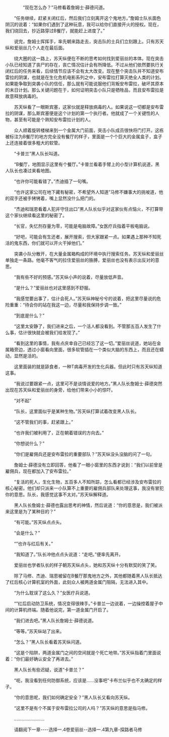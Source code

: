 <div class="read-content j_readContent" id="">
                <p>　　　　“现在怎么办？”马修看着詹姆士·薛德问道。<p>　　“任务继续，赶紧关闭红后，然后我们立刻离开这个鬼地方。”詹姆士队长面色阴沉的说着：“如果你们遇到了这种玩意，我可以给你们直接开火的授权。现在，我们绕回去，抄近路穿过B餐厅，就能赶上进度了。”<p>　　说完，詹姆士挥挥手，率先朝来路走去，突击队的士兵们立刻跟上。只有苏天纵和爱丽丝几个人走在最后面。<p>　　绕大圈的这一路上，苏天纵便在不断的思考如何找到爱丽丝的本体。现在突击小队已经知道了丧尸的存在，丧亡情况估计会有所降低。不过从他们依然要执行关闭红后的任务来看，后续情节应该不会有太大改变。现在整个突击队并不知道安布雷拉的阴谋，也就是在生化危机电影系列之中，安布雷拉打算灭绝全人类的计划。如果能争取到突袭小队的信任，那么就有可能说服他们背叛安布雷拉，破坏其原本的末日计划。那么关键问题在于，如何证明突击小队只是牺牲品，而且安布雷拉是故意释放病毒的。<p>　　苏天纵看了一眼斯宾塞，这家伙就是释放病毒的人。如果说这一切都是安布雷拉的阴谋，那么斯宾塞便是这个计划的第一个执行者。他就成了一个关键性的人物，甚至有可能是个熟知安布雷拉计划的人。<p>　　众人顺着旋转楼梯来到一个金属大门前面，突击小队成员很快将门打开。这栋被标注为B餐厅的地方完全没有餐厅的样子，里面是一个个巨大的金属盒子，盒子上还连接着很多粗大的软管。<p>　　“卡普兰”黑人队长叫道。<p>　　“B餐厅，地图显示这里有个餐厅。”卡普兰看着手臂上的小型计算机说道，黑人队长也凑过来看地图。<p>　　“也许你可能看错了。”杰迪插了一句嘴。<p>　　“也许这家公司在地下藏有秘密，不希望外人知道”马修不嫌事大的挑唆道，他的双手还被手铐铐着，嘴上显然没什么把门的。<p>　　“杰迪和瑞恩看着人犯并守住出口”黑人队长似乎对这家伙有点恼火，不打算带这个家伙继续看这里的秘密了。<p>　　“长官，失忆剂存量为零，可能是电脑故障。”女医疗兵指着平板电脑说。<p>　　“好吧，可能会有生还者，展开搜索，但大家跟紧一点。如果遇上那种不知死活的鬼东西，你们就可以开火干掉他们。”<p>　　突袭小队分散开，在大量金属箱构成的环境中执行搜索任务。苏天纵和爱丽丝单独走一条路。他毫不客气的拉住爱丽丝的胳膊，爱丽丝也没有表示出反对的意思。<p>　　“我有些不好的预感。”苏天纵小声的说着，尽量放低声音。<p>　　“是什么？”爱丽丝也对这里感到不舒服。<p>　　“我感觉要出事了，估计会死人。”苏天纵神秘兮兮的说着，把这里尽量说的危险重重：“待会你的站在我这一边，尽量和我保持步调一致。”<p>　　“到底是什么？”<p>　　“这里太安静了，我们进来之后，一个活人都没看到。不管那五百人发生了什么事，估计很快就会被我们给发现了。”<p>　　“看到这里的事情，我有点庆幸自己已经忘了这一切。”爱丽丝说道，她站在金属箱旁边，透过小窗看向里面，很多软管插在一个类似大脑的东西上，而且还在蠕动，显然是活的。<p>　　这里面装的就是舔食者，一种T病毒开发的生化兵器。但此时只有苏天纵知道这事。<p>　　“我说过要跟紧一点，这里可不是谈情说爱的地方。”黑人队长詹姆士·薛德突然出现在苏天纵和爱丽丝的身旁，给他们带来小小的惊吓。<p>　　“对不起”<p>　　“队长，这里面似乎是某种生物。”苏天纵打算试着改变黑人队长。<p>　　“这不管我们的事，赶紧跟上。”<p>　　“也许我们被利用了，正在朝着错误的方向去。”<p>　　“你想说什么？”<p>　　“你们是雇佣兵还是安布雷拉的重要部队？”苏天纵没头没脑的问了一句。<p>　　詹姆士·薛德没有立即回答，他看了一眼小窗里的东西才说到：“我们以前曾是雇佣兵，现在都加入了安布雷拉。”<p>　　“复活的死人，生化生物，五百多人不知所踪，怎么看都已经涉及安布雷拉的核心秘密。他们却只派来一小队算不上重要的雇佣兵部队来处理这事，我没有冒犯你的意思。队长，我感觉这事不太对。”苏天纵解释道。<p>　　黑人队长詹姆士·薛德也露出思考的神情，然后说道：“你的意思是，我们被派来这里是为了某种目的？”<p>　　“有可能。”苏天纵点点头。<p>　　“会是什么？”<p>　　“”也许与红后有关。”<p>　　“我知道了。”队长冲他点点头说道：“走吧。”便率先离开。<p>　　爱丽丝也学者队长的样子朝苏天纵点头，她和苏天纵十分有默契的笑了笑。<p>　　除了马修、杰迪、瑞恩被留在B餐厅那鬼地方之外，其他都随着黑人队长抵达了红后核心计算机室的外面，此刻众人被两道金属门阻隔，无法进入其中。<p>　　“为什么耽误了这么久？”女医疗兵说道。<p>　　“”红后启动防卫系统，情况变得很辣手。”卡普兰一边说着，一边操控着屋子中间的计算机终端。随着他说完，第一道金属门开启了。<p>　　“我们进去吧。”黑人队长詹姆士·薛德说道。<p>　　“等等。”苏天纵站了出来。<p>　　“怎么？”黑人队长看着苏天纵问道。<p>　　“这是个陷阱，两道金属门之间的空间就是个死亡地带。”苏天纵指着门里面说着：“你们最好确认安全了再进去。”<p>　　黑人队长有些迟疑，说道“卡普兰？”<p>　　“呃，我没看到任何防御系统，应该是……没事吧”卡布兰似乎也不太确定的样子。<p>　　“你的意思呢，我们如何确定安全？”黑人队长又看向苏天纵。<p>　　“这里不是有个不属于安布雷拉公司的人吗？”苏天纵的意思是指马修。<p>　　……………………<p>　　请翻阅下一章----选择一.4卷爱丽丝--选择一.4第九章-探路者马修<p>　　<p> 
            </div>